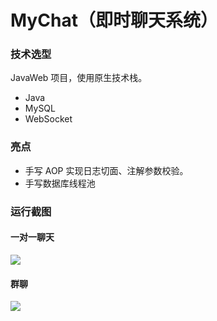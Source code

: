 # MyChat（即时聊天系统）

### 技术选型

JavaWeb 项目，使用原生技术栈。

* Java
* MySQL
* WebSocket

### 亮点

* 手写 AOP 实现日志切面、注解参数校验。
* 手写数据库线程池

### 运行截图

#### 一对一聊天

![](https://cdn.tojintao.cn/聊天测试1.PNG)

#### 群聊

![](https://cdn.tojintao.cn/群聊测试1.PNG)
